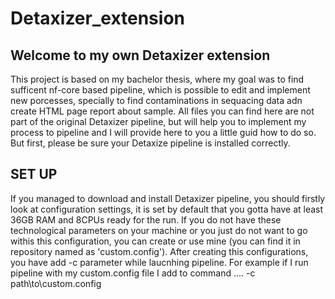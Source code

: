 # Detaxizer_extension
## Welcome to my own Detaxizer extension
This project is based on my bachelor thesis, where my goal was to find sufficent nf-core based pipeline, which is possible to edit and implement new porcesses, specially to find contaminations in sequacing data adn create HTML page report about sample.
All files you can find here are not part of the original Detaxizer pipeline, but will help you to implement my process to pipeline and I will provide here to you a little guid how to do so.
But first, please be sure your Detaxize pipeline is installed correctly.

## SET UP
If you managed to download and install Detaxizer pipeline, you should firstly look at configuration settings, it is set by default that you gotta have at least 36GB RAM and 8CPUs ready for the run. If you do not have these technological parameters on your machine or you just do not want to go withis this configuration, you can create or use mine (you can find it in repository named as 'custom.config'). After creating this configurations, you have add -c parameter while laucnhing pipeline. For example if I run pipeline with my custom.config file I add to command  .... -c path\to\custom.config
